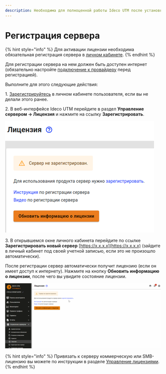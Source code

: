 ```yaml
---
description: Необходима для полноценной работы Ideco UTM после установки.
---
```


# Регистрация сервера

{% hint style="info" %}
Для активации лицензии необходима обязательная регистрация сервера в [личном кабинете](https://my.ideco.ru/#/login/?next=/utm/license/).
{% endhint %}

Для регистрации сервера на нем должен быть доступен интернет (обязательно настройте [подключение к провайдеру](../settings/connection-to-provider/ethernet-connection.md) перед регистрацией).

Выполните для этого следующие действия:

1\. [Зарегистрируйтесь](https://my.ideco.ru/#/login/?next=/utm/license/) в личном кабинете пользователя, если вы не делали этого ранее.

2\. В веб-интерфейсе Ideco UTM перейдите в раздел **Управление сервером -> Лицензия** и нажмите на ссылку **Зарегистрировать**.

![](../.gitbook/assets/addlicence9.11.png)

3\. В открывшемся окне личного кабинета перейдите по ссылке **Зарегистрировать новый сервер** [https://x.x.x.x](https://x.x.x.x) (зайдите в личный кабинет под своей учетной записью, если это не произошло автоматически).

После регистрации сервер автоматически получит лицензию (если он имеет доступ к интернету). Нажмите на кнопку **Обновить информацию о лицензии**, после чего вы увидите состояние лицензии.

![](../.gitbook/assets/add-license.gif) 

{% hint style="info" %}
Привязать к серверу коммерческую или SMB-лицензию вы можете по инструкции в разделе [Управление лицензиями](license-management.md).
{% endhint %}
